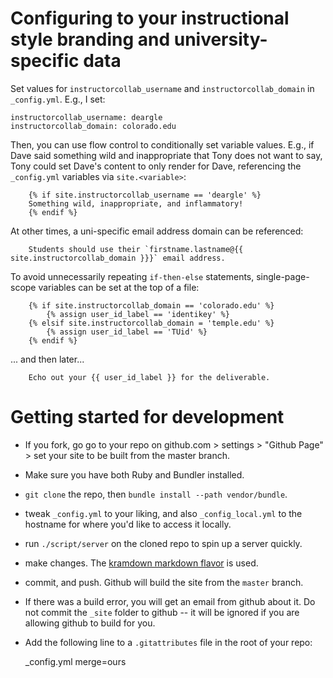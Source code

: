 # Configuring to your instructional style branding and university-specific data

Set values for `instructorcollab_username` and `instructorcollab_domain` in `_config.yml`. E.g., I set:

```
instructorcollab_username: deargle
instructorcollab_domain: colorado.edu
```

Then, you can use flow control to conditionally set variable values. E.g., if Dave said something wild and inappropriate that Tony does not want to say,
Tony could set Dave's content to only render for Dave, referencing the `_config.yml` variables via `site.<variable>`:


        {% if site.instructorcollab_username == 'deargle' %}
        Something wild, inappropriate, and inflammatory!
        {% endif %}


At other times, a uni-specific email address domain can be referenced:

        Students should use their `firstname.lastname@{{ site.instructorcollab_domain }}}` email address.


To avoid unnecessarily repeating `if-then-else` statements, single-page-scope variables can be set at the top of a file:

        {% if site.instructorcollab_domain == 'colorado.edu' %}
            {% assign user_id_label == 'identikey' %}
        {% elsif site.instructorcollab_domain = 'temple.edu' %}
            {% assign user_id_label == 'TUid' %}
        {% endif %}

... and then later...

        Echo out your {{ user_id_label }} for the deliverable.



# Getting started for development


* If you fork, go go to your repo on github.com > settings > "Github Page" > set your site to be built from the master branch.

* Make sure you have both Ruby and Bundler installed.

* `git clone` the repo, then `bundle install --path vendor/bundle`.

* tweak `_config.yml` to your liking, and also `_config_local.yml` to the hostname for where you'd like to access
it locally.

* run `./script/server` on the cloned repo to spin up a server quickly.

* make changes. The [kramdown markdown flavor](https://kramdown.gettalong.org/quickref.html) is used.
    
* commit, and push. Github will build the site from the `master` branch.

* If there was a build error, you will get an email from github about it. Do not commit the `_site` folder
to github -- it will be ignored if you are allowing github to build for you.

* Add the following line to a `.gitattributes` file in the root of your repo:

    _config.yml merge=ours


